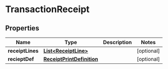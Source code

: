 
# TransactionReceipt

## Properties
Name | Type | Description | Notes
------------ | ------------- | ------------- | -------------
**receiptLines** | [**List&lt;ReceiptLine&gt;**](ReceiptLine.md) |  |  [optional]
**recieptDef** | [**ReceiptPrintDefinition**](ReceiptPrintDefinition.md) |  |  [optional]



